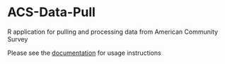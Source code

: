 # ACS-Data-Pull
R application for pulling and processing data from American Community Survey

Please see the [documentation](doc_file.md) for usage instructions
